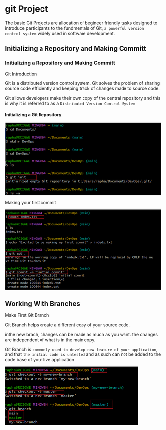 # git Project
The basic Git Projects are allocation of begineer friendly tasks designed to introduce participants to the fundmentals of Git, `a powerful version control system` widely used in software development.


## Initializing a Repository and Making Committ


### Initializing a Repository and Making Committ

Git Introduction

Git is a distributed version control system. Git solves the problem of sharing source code efficiently and keeping track of changes made to source code.

Git allows developers make their own copy of the central repository and this is why it is referred to as a `Distributed Version Control System`

#### Initializing a Git Repository

![01.gitinit](./img/01.gitinit.png)

Making your first commit

![02.gitcommit](./img/02.gitcommit.png)

## Working With Branches

Make First Git Branch

Git Branch helps create a different copy of your source code. 

inthe new brach, changes can be made as much as you want. the changes are independent of what is in the main copy.

Git Branch is `commonly used to develop new feature of your application`, and that `the initial code is untested` and as such can not be added to the code base of your live application


![03.gitbranch](./img/03.gitbranch.png)


